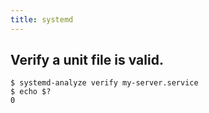 ```yaml
---
title: systemd
---
```


## Verify a unit file is valid.

```
$ systemd-analyze verify my-server.service 
$ echo $?                                                            
0
```

